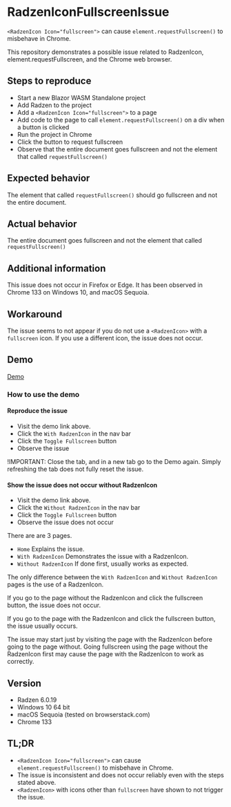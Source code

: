 # RadzenIconFullscreenIssue
`<RadzenIcon Icon="fullscreen">` can cause `element.requestFullscreen()` to misbehave in Chrome.

This repository demonstrates a possible issue related to RadzenIcon, element.requestFullscreen, and the Chrome web browser.

## Steps to reproduce
- Start a new Blazor WASM Standalone project
- Add Radzen to the project
- Add a `<RadzenIcon Icon="fullscreen">` to a page
- Add code to the page to call `element.requestFullscreen()` on a div when a button is clicked
- Run the project in Chrome
- Click the button to request fullscreen
- Observe that the entire document goes fullscreen and not the element that called `requestFullscreen()`

## Expected behavior
The element that called `requestFullscreen()` should go fullscreen and not the entire document.

## Actual behavior
The entire document goes fullscreen and not the element that called `requestFullscreen()`

## Additional information
This issue does not occur in Firefox or Edge. It has been observed in Chrome 133 on Windows 10, and macOS Sequoia.

## Workaround
The issue seems to not appear if you do not use a `<RadzenIcon>` with a `fullscreen` icon. If you use a different icon, the issue does not occur.

## Demo
[Demo](https://lostbeard.github.io/RadzenIconFullscreenIssue/)

### How to use the demo

#### Reproduce the issue
- Visit the demo link above.
- Click the `With RadzenIcon` in the nav bar
- Click the `Toggle Fullscreen` button
- Observe the issue

!IMPORTANT: Close the tab, and in a new tab go to the Demo again. Simply refreshing the tab does not fully reset the issue.

#### Show the issue does not occur without RadzenIcon
- Visit the demo link above.
- Click the `Without RadzenIcon` in the nav bar
- Click the `Toggle Fullscreen` button
- Observe the issue does not occur

There are are 3 pages.  
- `Home` Explains the issue.
- `With RadzenIcon` Demonstrates the issue with a RadzenIcon.
- `Without RadzenIcon` If done first, usually works as expected.

The only difference between the `With RadzenIcon` and `Without RadzenIcon` pages is the use of a RadzenIcon.

If you go to the page without the RadzenIcon and click the fullscreen button, the issue does not occur.

If you go to the page with the RadzenIcon and click the fullscreen button, the issue usually occurs.

The issue may start just by visiting the page with the RadzenIcon before going to the page without. Going fullscreen using the page without the RadzenIcon first may cause the page with the RadzenIcon to work as correctly. 

## Version
- Radzen 6.0.19
- Windows 10 64 bit
- macOS Sequoia (tested on browserstack.com)
- Chrome 133

## TL;DR
- `<RadzenIcon Icon="fullscreen">` can cause `element.requestFullscreen()` to misbehave in Chrome.
- The issue is inconsistent and does not occur reliably even with the steps stated above.
- `<RadzenIcon>` with icons other than `fullscreen` have shown to not trigger the issue.



